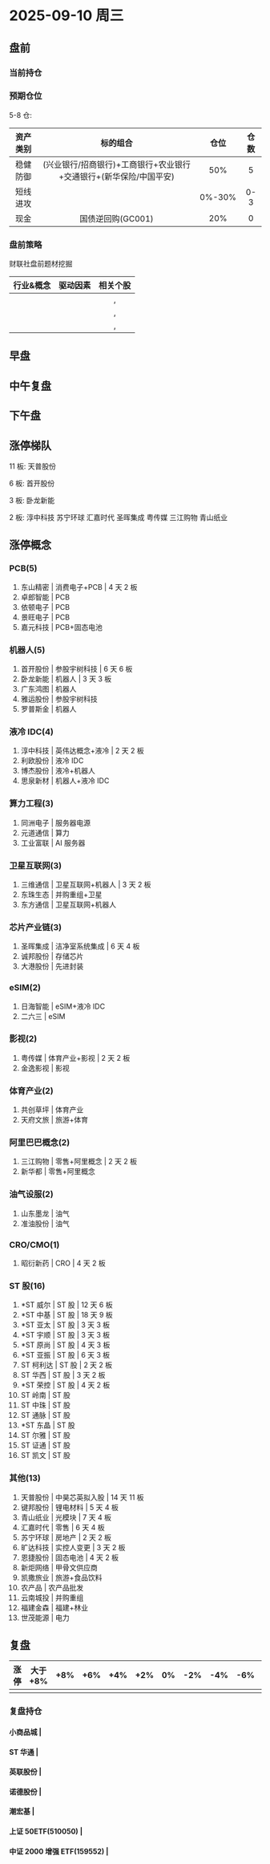 # 2025-09-10 周三

## 盘前

### 当前持仓

### 预期仓位

5-8 仓:

| 资产类别 |                              标的组合                              |  仓位  | 仓数 |
| :------: | :----------------------------------------------------------------: | :----: | :--: |
| 稳健防御 | (兴业银行/招商银行)+工商银行+农业银行+交通银行+(新华保险/中国平安) |  50%   |  5   |
| 短线进攻 |                                                                    | 0%-30% | 0-3  |
|   现金   |                         国债逆回购(GC001)                          |  20%   |  0   |

### 盘前策略

财联社盘前题材挖掘

| 行业&概念 | 驱动因素 | 相关个股 |
| :-------: | :------: | :------: |
|           |          |    ,     |
|           |          |    ,     |
|           |          |    ,     |

## 早盘

## 中午复盘

## 下午盘

## 涨停梯队

11 板: 天普股份

6 板: 首开股份

3 板: 卧龙新能

2 板: 淳中科技 苏宁环球 汇嘉时代 圣晖集成 粤传媒 三江购物 青山纸业

## 涨停概念

### PCB(5)

1. 东山精密 | 消费电子+PCB | 4 天 2 板
2. 卓郎智能 | PCB
3. 依顿电子 | PCB
4. 景旺电子 | PCB
5. 嘉元科技 | PCB+固态电池

### 机器人(5)

1. 首开股份 | 参股宇树科技 | 6 天 6 板
2. 卧龙新能 | 机器人 | 3 天 3 板
3. 广东鸿图 | 机器人
4. 雅运股份 | 参股宇树科技
5. 罗普斯金 | 机器人

### 液冷 IDC(4)

1. 淳中科技 | 英伟达概念+液冷 | 2 天 2 板
2. 利欧股份 | 液冷 IDC
3. 博杰股份 | 液冷+机器人
4. 思泉新材 | 机器人+液冷 IDC

### 算力工程(3)

1. 同洲电子 | 服务器电源
2. 元道通信 | 算力
3. 工业富联 | AI 服务器

### 卫星互联网(3)

1. 三维通信 | 卫星互联网+机器人 | 3 天 2 板
2. 东珠生态 | 并购重组+卫星
3. 东方通信 | 卫星互联网+机器人

### 芯片产业链(3)

1. 圣晖集成 | 洁净室系统集成 | 6 天 4 板
2. 诚邦股份 | 存储芯片
3. 大港股份 | 先进封装

### eSIM(2)

1. 日海智能 | eSIM+液冷 IDC
2. 二六三 | eSIM

### 影视(2)

1. 粤传媒 | 体育产业+影视 | 2 天 2 板
2. 金逸影视 | 影视

### 体育产业(2)

1. 共创草坪 | 体育产业
2. 天府文旅 | 旅游+体育

### 阿里巴巴概念(2)

1. 三江购物 | 零售+阿里概念 | 2 天 2 板
2. 新华都 | 零售+阿里概念

### 油气设服(2)

1. 山东墨龙 | 油气
2. 准油股份 | 油气

### CRO/CMO(1)

1. 昭衍新药 | CRO | 4 天 2 板

### ST 股(16)

1. \*ST 威尔 | ST 股 | 12 天 6 板
2. \*ST 中基 | ST 股 | 18 天 9 板
3. \*ST 亚太 | ST 股 | 3 天 3 板
4. \*ST 宇顺 | ST 股 | 3 天 3 板
5. \*ST 原尚 | ST 股 | 4 天 3 板
6. \*ST 亚振 | ST 股 | 6 天 3 板
7. ST 柯利达 | ST 股 | 2 天 2 板
8. ST 华西 | ST 股 | 3 天 2 板
9. \*ST 荣控 | ST 股 | 4 天 2 板
10. ST 岭南 | ST 股
11. ST 中珠 | ST 股
12. ST 通脉 | ST 股
13. \*ST 东晶 | ST 股
14. ST 尔雅 | ST 股
15. ST 证通 | ST 股
16. ST 凯文 | ST 股

### 其他(13)

1. 天普股份 | 中昊芯英拟入股 | 14 天 11 板
2. 键邦股份 | 锂电材料 | 5 天 4 板
3. 青山纸业 | 光模块 | 7 天 4 板
4. 汇嘉时代 | 零售 | 6 天 4 板
5. 苏宁环球 | 房地产 | 2 天 2 板
6. 旷达科技 | 实控人变更 | 3 天 2 板
7. 恩捷股份 | 固态电池 | 4 天 2 板
8. 新炬网络 | 甲骨文供应商
9. 凯撒旅业 | 旅游+食品饮料
10. 农产品 | 农产品批发
11. 云南城投 | 并购重组
12. 福建金森 | 福建+林业
13. 世茂能源 | 电力

## 复盘

| 涨停 | 大于+8% | +8% | +6% | +4% | +2% | 0%  | -2% | -4% | -6% | -8% | 小于-8% | 跌停 |
| :--: | :-----: | :-: | :-: | :-: | :-: | :-: | :-: | :-: | :-: | :-: | :-----: | :--: |
|      |         |     |     |     |     |     |     |     |     |     |         |      |

### 复盘持仓

#### 小商品城 |

#### ST 华通 |

#### 英联股份 |

#### 诺德股份 |

#### 潮宏基 |

#### 上证 50ETF(510050) |

#### 中证 2000 增强 ETF(159552) |
